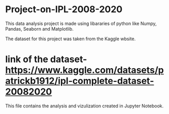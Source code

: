 # Project-on-IPL-2008-2020
This data analysis project is made using libararies of python like Numpy, Pandas, Seaborn and Matplotlib.

The dataset for this project was taken from the Kaggle wbsite.

# link of the dataset- https://www.kaggle.com/datasets/patrickb1912/ipl-complete-dataset-20082020

This file contains the analysis and vizulization created in Jupyter Notebook.

